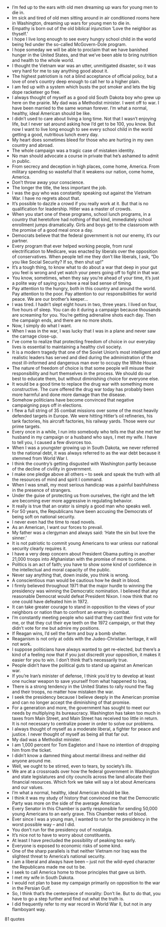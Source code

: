  - I’m fed up to the ears with old men dreaming up wars for young men to die in.
 - Im sick and tired of old men sitting around in air conditioned rooms here in Washington, dreaming up wars for young men to die in.
 - Empathy is born out of the old biblical injunction ‘Love the neighbor as thyself.’
 - I hope I live long enough to see every hungry school child in the world being fed under the so-called McGovern-Dole program.
 - I hope someday we will be able to proclaim that we have banished hunger in the United States, and that we’ve been able to bring nutrition and health to the whole world.
 - I thought the Vietnam war was an utter, unmitigated disaster, so it was very hard for me to say anything good about it.
 - The highest patriotism is not a blind acceptance of official policy, but a love of one’s country deep enough to call her to a higher plain.
 - I am fed up with a system which busts the pot smoker and lets the big dope racketeer go free.
 - I always thought of myself as a good old South Dakota boy who grew up here on the prairie. My dad was a Methodist minister. I went off to war. I have been married to the same woman forever. I’m what a normal, healthy, ideal American should be like.
 - I didn’t used to care about living a long time. Not that I wasn’t enjoying life, but I never sat around asking how I’d get to be 100, you know. But now I want to live long enough to see every school child in the world getting a good, nutritious lunch every day.
 - My heart does sometimes bleed for those who are hurting in my own country and abroad.
 - The whole campaign was a tragic case of mistaken identity.
 - No man should advocate a course in private that he’s ashamed to admit in public.
 - From secrecy and deception in high places, come home, America. From military spending so wasteful that it weakens our nation, come home, America.
 - Don’t throw away your conscience.
 - The longer the title, the less important the job.
 - I was the guy who was constantly speaking out against the Vietnam War. I have no regrets about that.
 - It’s possible to dazzle a crowd if you really work at it. But that is no qualification for leadership. Hitler was a master of crowds.
 - When you start one of these programs, school lunch programs, in a country that heretofore had nothing of that kind, immediately school enrollment jumps dramatically. Girls and boys get to the classroom with the promise of a good meal once a day.
 - Democrats believe that the federal government is not our enemy, it’s our partner.
 - Every program that ever helped working people, from rural electrification to Medicare, was enacted by liberals over the opposition of conservatives. When people tell me they don’t like liberals, I ask, “Do you like Social Security? If so, then shut up!”
 - It’s a tough thing, to know what to do about a war that deep in your gut you feel is wrong and yet watch your peers going off to fight in that war.
 - You know, sometimes, when they say you’re ahead of your time, it’s just a polite way of saying you have a real bad sense of timing.
 - Pay attention to the hungry, both in this country and around the world. Pay attention to the poor. Pay attention to our responsibilities for world peace. We are our brother’s keeper...
 - I was tired. I hadn’t slept eight hours in two, three years. I lived on four, five hours of sleep. You can do it during a campaign because thousands are screaming for you. You’re getting adrenaline shots each day. Then the campaign ends, and there are no more shots.
 - Now, I simply do what I want.
 - When I was in the war, I was lucky that I was in a plane and never saw the carnage close-up.
 - I’ve come to realize that protecting freedom of choice in our everyday lives is essential to maintaining a healthy civil society.
 - It is a modern tragedy that one of the Soviet Union’s most intelligent and realistic leaders has served and died during the administration of the most ill-informed and dangerous man ever to occupy the White House.
 - The nature of freedom of choice is that some people will misuse their responsibility and hurt themselves in the process. We should do our best to educate them, but without diminishing choice for everyone else.
 - It would be a good time to replace the drug war with something more constructive. The cure offered the drug war today has probably been more harmful and done more damage than the disease.
 - Somehow politicians have become convinced that negative campaigning pays off in elections.
 - I flew a full string of 35 combat missions over some of the most heavily defended targets in Europe. We were hitting Hitler’s oil refineries, his tank factories, his aircraft factories, his railway yards. Those were our prime targets.
 - Every once in a while, I run into somebody who tells me that she met her husband in my campaign or a husband who says, I met my wife. I have to tell you, I caused a few divorces too.
 - When I was a youngster growing up in South Dakota, we never referred to the national debt, it was always referred to as the war debt because it stemmed from World War I.
 - I think the country’s getting disgusted with Washington partly because of the decline of civility in government.
 - I make one pledge above all others – to seek and speak the truth with all the resources of mind and spirit I command.
 - When I was small, my most serious handicap was a painful bashfulness in the presence of strangers.
 - Under the guise of protecting us from ourselves, the right and the left are becoming ever more aggressive in regulating behavior.
 - It really is true that an orator is simply a good man who speaks well.
 - For 50 years, the Republicans have been accusing the Democrats of being soft on national security.
 - I never even had the time to read novels.
 - As an American, I want our forces to prevail.
 - My father was a clergyman and always said: ‘Hate the sin but love the sinner.’
 - It is not patriotic to commit young Americans to war unless our national security clearly requires it.
 - I have a very deep concern about President Obama putting in another 21,000 troops into Afghanistan with the promise of more to come.
 - Politics is an act of faith; you have to show some kind of confidence in the intellectual and moral capacity of the public.
 - Never say anything that, down inside, you think is wrong.
 - A conscientious man would be cautious how he dealt in blood.
 - I firmly believed throughout 1971 that the major hurdle to winning the presidency was winning the Democratic nomination. I believed that any reasonable Democrat would defeat President Nixon. I now think that no one could have defeated him in 1972.
 - It can take greater courage to stand in opposition to the views of your neighbors or nation than to confront an enemy in combat.
 - I’m constantly meeting people who said that they cast their first vote for me, or that they cut their eye teeth on the 1972 campaign, or that they didn’t vote for me but admire my positions.
 - If Reagan wins, I’d sell the farm and buy a bomb shelter.
 - Reaganism is not only at odds with the Judeo-Christian heritage, it will not work.
 - I suppose politicians have always wanted to get re-elected, but there’s a kind of a feeling now that if you just discredit your opposition, it makes it easier for you to win. I don’t think that’s necessarily true.
 - People didn’t have the political guts to stand up against an American war.
 - If you’re Iran’s minister of defense, I think you’d try to develop at least one nuclear weapon to save yourself from what happened to Iraq.
 - There is a strong tendency in the United States to rally round the flag and their troops, no matter how mistaken the war.
 - I seek the presidency because I believe deeply in the American promise and can no longer accept the diminishing of that promise.
 - For a generation and more, the government has sought to meet our needs by multiplying its bureaucracy. Washington has taken too much in taxes from Main Street, and Main Street has received too little in return. It is not necessary to centralize power in order to solve our problems.
 - I always thought of myself as a moderate liberal, a fighter for peace and justice. I never thought of myself as being all that far out.
 - My dad was a Methodist minister.
 - I am 1,000 percent for Tom Eagleton and I have no intention of dropping him from the ticket.
 - I didn’t know a damned thing about mental illness and neither did anyone around me.
 - Well, we ought to be stirred, even to tears, by society’s ills.
 - We are at a crossroads over how the federal government in Washington and state legislatures and city councils across the land allocate their financial resources. Which fork we take will say a lot about Americans and our values.
 - I’m what a normal, healthy, ideal American should be like.
 - I think it was my study of history that convinced me that the Democratic Party was more on the side of the average American.
 - Every Senator in this Chamber is partly responsible for sending 50,000 young Americans to an early grave. This Chamber reeks of blood.
 - Ever since I was a young man, I wanted to run for the presidency in the worst possible way – and I did.
 - You don’t run for the presidency out of nostalgia.
 - It’s nice not to have to worry about constituents.
 - At least I have precluded the possibility of peaking too early.
 - Everyone is exposed to economic risks of some kind.
 - One of the sharp parallels is that neither Vietnam nor Iraq was the slightest threat to America’s national security.
 - I am a liberal and always have been – just not the wild-eyed character the Republicans made me out to be.
 - I seek to call America home to those principles that gave us birth.
 - I met my wife in South Dakota.
 - I would not plan to base my campaign primarily on opposition to the war in the Persian Gulf.
 - So, I think that’s the centerpiece of morality: Don’t lie. But to do that, you have to go a step further and find out what the truth is.
 - I did frequently refer to my war record in World War II, but not in any flamboyant way.

81 quotes